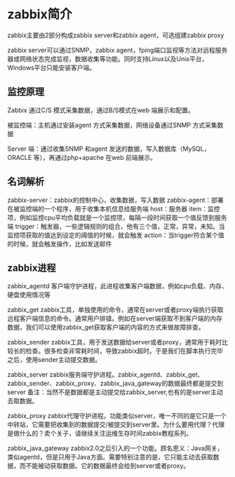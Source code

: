# zabbix简介

zabbix主要由2部分构成zabbix server和zabbix agent，可选组建zabbix proxy

zabbix server可以通过SNMP，zabbix agent，fping端口监视等方法对远程服务器或网络状态完成监视，数据收集等功能。同时支持Linux以及Unix平台，Windows平台只能安装客户端。

## 监控原理

Zabbix 通过C/S 模式采集数据，通过B/S模式在web 端展示和配置。

被监控端：主机通过安装agent 方式采集数据，网络设备通过SNMP 方式采集数据

Server 端：通过收集SNMP 和agent 发送的数据，写入数据库（MySQL，ORACLE 等），再通过php+apache 在web 前端展示。

## 名词解析

zabbix-server：zabbix的控制中心，收集数据，写入数据
zabbix-agent：部署在被监控端的一个程序，用于收集本机信息给服务端
host：服务器
item：监控项，例如监控cpu平均负载就是一个监控项，每隔一段时间获取一个值反馈到服务端
trigger：触发器，一些逻辑规则的组合，他有三个值，正常，异常，未知。当监控项获取的值达到设定的阈值的时候，就会触发
action：当trigger符合某个值的时候，就会触发操作，比如发送邮件

## zabbix进程

zabbix_agentd
客户端守护进程，此进程收集客户端数据，例如cpu负载、内存、硬盘使用情况等

zabbix_get
zabbix工具，单独使用的命令，通常在server或者proxy端执行获取远程客户端信息的命令。通常用户排错。例如在server端获取不到客户端的内存数据，我们可以使用zabbix_get获取客户端的内容的方式来做故障排查。

zabbix_sender
zabbix工具，用于发送数据给server或者proxy，通常用于耗时比较长的检查。很多检查非常耗时间，导致zabbix超时。于是我们在脚本执行完毕之后，使用sender主动提交数据。

zabbix_server
zabbix服务端守护进程。zabbix_agentd、zabbix_get、zabbix_sender、zabbix_proxy、zabbix_java_gateway的数据最终都是提交到server
备注：当然不是数据都是主动提交给zabbix_server,也有的是server主动去取数据。

zabbix_proxy
zabbix代理守护进程。功能类似server，唯一不同的是它只是一个中转站，它需要把收集到的数据提交/被提交到server里。为什么要用代理？代理是做什么的？卖个关子，请继续关注运维生存时间zabbix教程系列。

zabbix_java_gateway
zabbix2.0之后引入的一个功能。顾名思义：Java网关，类似agentd，但是只用于Java方面。需要特别注意的是，它只能主动去获取数据，而不能被动获取数据。它的数据最终会给到server或者proxy。